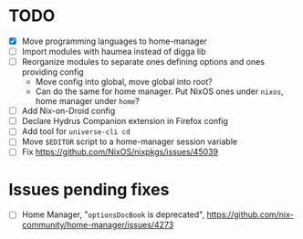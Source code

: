 # TODO

- [x] Move programming languages to home-manager
- [ ] Import modules with haumea instead of digga lib
- [ ] Reorganize modules to separate ones defining options and ones providing config
  - Move config into global, move global into root?
  - Can do the same for home manager. Put NixOS ones under `nixos`, home manager under `home`?
- [ ] Add Nix-on-Droid config
- [ ] Declare Hydrus Companion extension in Firefox config
- [ ] Add tool for `universe-cli cd`
- [ ] Move `$EDITOR` script to a home-manager session variable
- [ ] Fix https://github.com/NixOS/nixpkgs/issues/45039

# Issues pending fixes

- [ ] Home Manager, "`optionsDocBook` is deprecated", https://github.com/nix-community/home-manager/issues/4273
